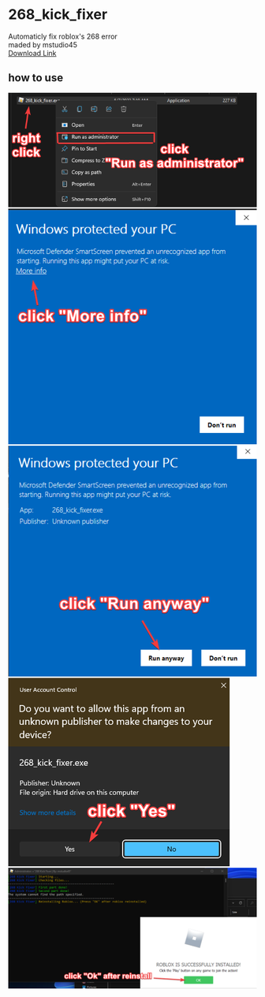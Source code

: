 # 268_kick_fixer
Automaticly fix roblox's 268 error <br />
maded by mstudio45 <br />
[Download Link](https://github.com/rbxlscripts/268_kick_fixer/raw/main/268_kick_fixer.exe) <br />
## how to use
![1](https://github.com/rbxlscripts/268_kick_fixer/blob/main/tutorial/1.png?raw=true) <br />
![2](https://github.com/rbxlscripts/268_kick_fixer/blob/main/tutorial/2.png?raw=true) <br />
![3](https://github.com/rbxlscripts/268_kick_fixer/blob/main/tutorial/3.png?raw=true) <br />
![4](https://github.com/rbxlscripts/268_kick_fixer/blob/main/tutorial/4.png?raw=true) <br />
![5](https://github.com/rbxlscripts/268_kick_fixer/blob/main/tutorial/5.png?raw=true) <br />
